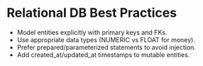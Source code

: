 # Relational DB Best Practices
- Model entities explicitly with primary keys and FKs.
- Use appropriate data types (NUMERIC vs FLOAT for money).
- Prefer prepared/parameterized statements to avoid injection.
- Add created_at/updated_at timestamps to mutable entities.
